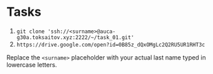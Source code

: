# Tasks

1. `git clone 'ssh://<surname>@auca-g30a.toksaitov.xyz:2222/~/task_01.git'`
2. `https://drive.google.com/open?id=0B85z_dQxOMgLc2Q2RU5UR1RHT3c`

Replace the `<surname>` placeholder with your actual last name typed in lowercase letters.

